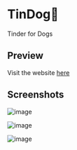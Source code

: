 # TinDog🐶
Tinder for Dogs

## Preview
Visit the website <a href='https://anshkapoor16.github.io/TinDog/'>here</a>

## Screenshots
![image](https://user-images.githubusercontent.com/84740041/209438907-02dcf258-d096-4fd1-9fc2-05198c05e961.png)

![image](https://user-images.githubusercontent.com/84740041/209439336-805154e7-4b60-40de-934f-64028d8f5497.png)

![image](https://user-images.githubusercontent.com/84740041/209439198-1938e544-8fa5-4ff5-ad8a-7b21815085d8.png)


